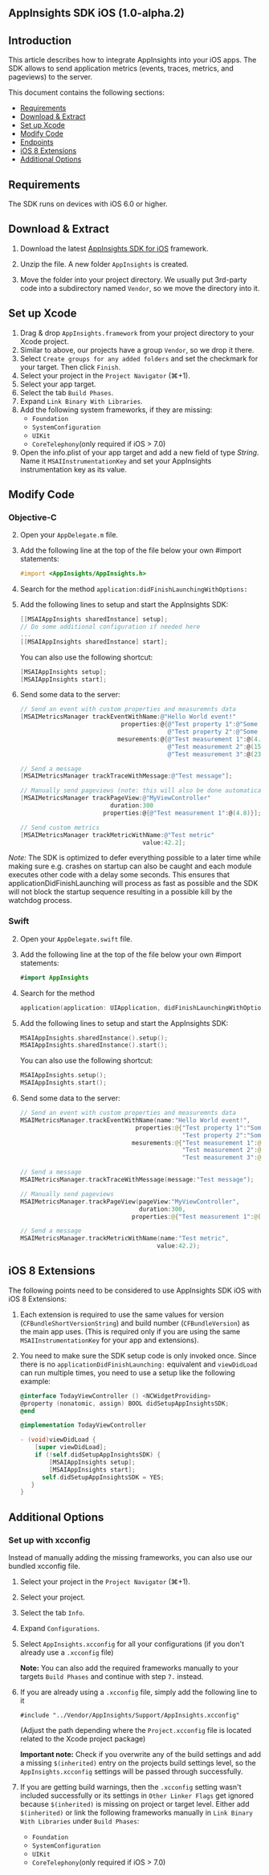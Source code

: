 ## AppInsights SDK iOS (1.0-alpha.2)

## Introduction

This article describes how to integrate AppInsights into your iOS apps. The SDK  allows to send application metrics (events, traces, metrics, and pageviews) to the server. 

This document contains the following sections:

- [Requirements](#requirements)
- [Download & Extract](#download)
- [Set up Xcode](#xcode) 
- [Modify Code](#modify)
- [Endpoints](#endpoints)
- [iOS 8 Extensions](#extension)
- [Additional Options](#options)

<a id="requirements"></a> 
## Requirements

The SDK runs on devices with iOS 6.0 or higher.

<a id="download"></a> 
## Download & Extract

1. Download the latest [AppInsights SDK for iOS](https://github.com/Microsoft/AppInsights-iOS/releases/download/v1.0-alpha.2/AppInsights-1.0-alpha.2.zip) framework.

2. Unzip the file. A new folder `AppInsights` is created.

3. Move the folder into your project directory. We usually put 3rd-party code into a subdirectory named `Vendor`, so we move the directory into it.

<a id="xcode"></a> 
## Set up Xcode

1. Drag & drop `AppInsights.framework` from your project directory to your Xcode project.
2. Similar to above, our projects have a group `Vendor`, so we drop it there.
3. Select `Create groups for any added folders` and set the checkmark for your target. Then click `Finish`.
4. Select your project in the `Project Navigator` (⌘+1).
5. Select your app target.
6. Select the tab `Build Phases`.
7. Expand `Link Binary With Libraries`.
8. Add the following system frameworks, if they are missing:
	- `Foundation`
	- `SystemConfiguration`
	- `UIKit`
	- `CoreTelephony`(only required if iOS > 7.0)
9. Open the info.plist of your app target and add a new field of type *String*. Name it `MSAIInstrumentationKey` and set your AppInsights instrumentation key as its value.

<a id="modify"></a> 
## Modify Code 

### Objective-C

2. Open your `AppDelegate.m` file.
3. Add the following line at the top of the file below your own #import statements:

	```objectivec
	#import <AppInsights/AppInsights.h>
	```
4. Search for the method `application:didFinishLaunchingWithOptions:`
5. Add the following lines to setup and start the AppInsights SDK:

	```objectivec
	[[MSAIAppInsights sharedInstance] setup];
	// Do some additional configuration if needed here
	...
	[[MSAIAppInsights sharedInstance] start];
	```

	You can also use the following shortcut:

	```objectivec
	[MSAIAppInsights setup];
	[MSAIAppInsights start];
	```

6. Send some data to the server:

	```objectivec	
	// Send an event with custom properties and measuremnts data
	[MSAIMetricsManager trackEventWithName:@"Hello World event!"
								properties:@{@"Test property 1":@"Some value",
											 @"Test property 2":@"Some other value"}
							   mesurements:@{@"Test measurement 1":@(4.8),
											 @"Test measurement 2":@(15.16),
		                                	 @"Test measurement 3":@(23.42)}];

	// Send a message
	[MSAIMetricsManager trackTraceWithMessage:@"Test message"];

	// Manually send pageviews (note: this will also be done automatically)
	[MSAIMetricsManager trackPageView:@"MyViewController"
							 duration:300
					 	   properties:@{@"Test measurement 1":@(4.8)}];

	// Send custom metrics
	[MSAIMetricsManager trackMetricWithName:@"Test metric" 
									  value:42.2];
	```

*Note:* The SDK is optimized to defer everything possible to a later time while making sure e.g. crashes on startup can also be caught and each module executes other code with a delay some seconds. This ensures that applicationDidFinishLaunching will process as fast as possible and the SDK will not block the startup sequence resulting in a possible kill by the watchdog process.

### Swift

2. Open your `AppDelegate.swift` file.
3. Add the following line at the top of the file below your own #import statements:
	
	```swift	
	#import AppInsights
	```
4. Search for the method 
	
	```swift	
	application(application: UIApplication, didFinishLaunchingWithOptions launchOptions:[NSObject: AnyObject]?) -> Bool`
	```
5. Add the following lines to setup and start the AppInsights SDK:
	
	```swift
	MSAIAppInsights.sharedInstance().setup();
   MSAIAppInsights.sharedInstance().start();
	```
	
	You can also use the following shortcut:

	```swift
	MSAIAppInsights.setup();
   MSAIAppInsights.start();
	```
5. Send some data to the server:
	
	```swift
	// Send an event with custom properties and measuremnts data
	MSAIMetricsManager.trackEventWithName(name:"Hello World event!", 
									properties:@{"Test property 1":"Some value",
												 "Test property 2":"Some other value"},
								   mesurements:@{"Test measurement 1":@(4.8),
												 "Test measurement 2":@(15.16),
 											     "Test measurement 3":@(23.42)});

	// Send a message
	MSAIMetricsManager.trackTraceWithMessage(message:"Test message");

	// Manually send pageviews
	MSAIMetricsManager.trackPageView(pageView:"MyViewController",
									 duration:300,
								   properties:@{"Test measurement 1":@(4.8)});

	// Send a message
	MSAIMetricsManager.trackMetricWithName(name:"Test metric",
										  value:42.2);
	```


<a id="extensions"></a>
## iOS 8 Extensions

The following points need to be considered to use AppInsights SDK iOS with iOS 8 Extensions:

1. Each extension is required to use the same values for version (`CFBundleShortVersionString`) and build number (`CFBundleVersion`) as the main app uses. (This is required only if you are using the same `MSAIInstrumentationKey` for your app and extensions).
2. You need to make sure the SDK setup code is only invoked once. Since there is no `applicationDidFinishLaunching:` equivalent and `viewDidLoad` can run multiple times, you need to use a setup like the following example:

	```objectivec	
	@interface TodayViewController () <NCWidgetProviding>
	@property (nonatomic, assign) BOOL didSetupAppInsightsSDK;
	@end

	@implementation TodayViewController

	- (void)viewDidLoad {
		[super viewDidLoad];
		if (!self.didSetupAppInsightsSDK) {
			[MSAIAppInsights setup];
			[MSAIAppInsights start];
          self.didSetupAppInsightsSDK = YES;
       }
    }
    ```
 
<a id="options"></a> 
## Additional Options

### Set up with xcconfig

Instead of manually adding the missing frameworks, you can also use our bundled xcconfig file.

1. Select your project in the `Project Navigator` (⌘+1).

2. Select your project.

3. Select the tab `Info`.

4. Expand `Configurations`.

5. Select `AppInsights.xcconfig` for all your configurations (if you don't already use a `.xcconfig` file)

	**Note:** You can also add the required frameworks manually to your targets `Build Phases` and continue with step `7.` instead.

6. If you are already using a `.xcconfig` file, simply add the following line to it

	`#include "../Vendor/AppInsights/Support/AppInsights.xcconfig"`

	(Adjust the path depending where the `Project.xcconfig` file is located related to the Xcode project package)

	**Important note:** Check if you overwrite any of the build settings and add a missing `$(inherited)` entry on the projects build settings level, so the `AppInsights.xcconfig` settings will be passed through successfully.

7. If you are getting build warnings, then the `.xcconfig` setting wasn't included successfully or its settings in `Other Linker Flags` get ignored because `$(inherited)` is missing on project or target level. Either add `$(inherited)` or link the following frameworks manually in `Link Binary With Libraries` under `Build Phases`:
	- `Foundation`
	- `SystemConfiguration`
	- `UIKit`
	- `CoreTelephony`(only required if iOS > 7.0)
